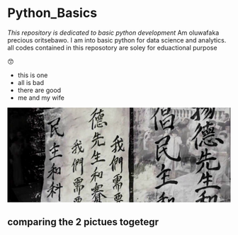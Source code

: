 # Python_Basics
_This repository  is dedicated to  basic python development_
Am oluwafaka precious oritsebawo. I am into basic python for data science and analytics.
all codes contained in this reposotory are soley for eduactional purpose

😙
- this is one
- all is bad
- there are good
- me and my wife

![](vlcsnap-2021-08-04-13h38m43s591.png)

comparing the 2 pictues togetegr
---


                            
